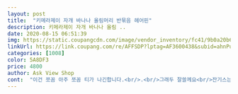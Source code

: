 ```yaml
---
layout: post 
title:  "키메라제이 자개 바나나 올림머리 반묶음 헤어핀" 
description: 키메라제이 자개 바나나 올림 ..
date: 2020-08-15 06:51:39 
img: https://static.coupangcdn.com/image/vendor_inventory/fc41/9b0a20b6f21754ee21e43a9dd01e81d625010ac023a670e4d1f482a184fe.jpg 
linkUrl: https://link.coupang.com/re/AFFSDP?lptag=AF3600438&subid=ahnPublicAsk&pageKey=1703767680&itemId=2899446906&vendorItemId=71137229312&traceid=V0-113-a0670f89f954a3c2 
categories: [1008] 
color: 5A8DF3 
price: 4800 
author: Ask View Shop 
cont:  "이건 쪼꼼 아주 쪼꼼 티가 나긴합니다.<br/>.<br/>그래두 잘쓸께요<br/>잔기스는 조금 있지만 괜찮음.<br/> 가격이 쫌비쌈<br/>편하게 쓸꺼같아요<br/>" 
---
```

